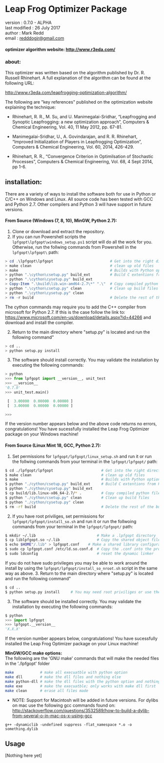 # Leap Frog Optimizer Package

version        : 0.7.0 - ALPHA <br/>
last modified  : 26 July 2017 <br/>
author         : Mark Redd <br/>
email          : redddogjr@gmail.com <br/>

#### optimizer algorithm website: http://www.r3eda.com/

### about:

This optimizer was written based on the algorithm published by
Dr. R. Russell Rhinehart.
A full explanation of the algorithm can be found at the following URL:

http://www.r3eda.com/leapfrogging-optimization-algorithm/

The following are "key references" published on the optimization website 
explaining the technique:

  - Rhinehart, R. R., M. Su, and U. Manimegalai-Sridhar,
    “Leapfrogging and Synoptic Leapfrogging: a new optimization approach”,
    Computers & Chemical Engineering, Vol. 40, 11 May 2012, pp. 67-81.

  - Manimegalai-Sridhar, U., A. Govindarajan, and R. R. Rhinehart,
    “Improved Initialization of Players in Leapfrogging Optimization”,
    Computers & Chemical Engineering, Vol. 60, 2014, 426-429.

  - Rhinehart, R. R.,
    “Convergence Criterion in Optimilsation of Stochastic Processes”,
    Computers & Chemical Engineering, Vol. 68, 4 Sept 2014, pp 1-6.


## installation:

There are a variety of ways to install the software both for use in Python or 
C/C++ on Windows and Linux.
All source code has been tested with GCC and Python 2.7. Other compilers and
Python 3 will have support in future versions.

#### From Source (Windows (7, 8, 10), MinGW, Python 2.7):
1. Clone or download and extract the repository.
2. If you can run Powershell scripts the `lpfgopt\lpfgopt\windows_setup.ps1` script 
will do all the work for you.
Otherwise, run the follwing commands from Powershell in the `lpfgopt\lpfgopt\` path:
```powershell
> cd .\lpfgopt\lpfgopt                          # Get into the right directory
> make clean                                    # clean up old files
> make                                          # Builds with Python options. See below for more 'make' options.
> python ".\cython\csetup.py" build_ext         # Build C extentions from Python source to optimize speed
> python ".\cython\cysetup.py" build_ext
> Copy-Item ".\build\lib.win-amd64-2.7\*" ".\"  # Copy compiled python files to the main directory for use
> python ".\cython\csetup.py" clean             # Clean up build files
> python ".\cython\cysetup.py" clean
> rm -r build                                   # Delete the rest of the build
```
The cython commands may require you to add the C++ compiler from microsoft for Python 2.7. If this is the case follow the link to: https://www.microsoft.com/en-us/download/details.aspx?id=44266 and download and install the compiler.

2. Return to the main directory where "setup.py" is located and run the following command"
```bash
> cd ..
> python setup.py install
```
3. The software should install correctly. You may validate the installation by executing the following commands:
```python
> python
>>> from lpfgopt import __version__, unit_test
>>> __version__
'0.7.0'
>>> unit_test.main()

 [  3.00000  0.00000  0.00000 ]
 [  3.00000  0.00000  0.00000 ]

>>>
```
If the version number appears below and the above code returns no errors, congratulations! You have sucessfully installed the Leap Frog Optimizer package on your Windows machine!

#### From Source (Linux Mint 18, GCC, Python 2.7):
1. Set permissions for `lpfgopt/lpfgopt/linux_setup.sh` and run it or run the follwing commands from your terminal in the `lpfgopt/lpfgopt/` path:
```bash
$ cd ./lpfgopt/lpfgopt                      # Get into the right directory
$ make clean                                # clean up old files
$ make                                      # Builds with Python options. See below for more 'make' options.
$ python "./cython/csetup.py" build_ext     # Build C extentions from Python source to optimize speed
$ python "./cython/cysetup.py" build_ext
$ cp build/lib.linux-x86_64-2.7/* .         # Copy compiled python files to the main directory for use
$ python "./cython/csetup.py" clean         # Clean up build files
$ python "./cython/cysetup.py" clean
$ rm -rf build                              # Delete the rest of the build
```
2. If you have root priviliges, set permissions for `lpfgopt/lpfgopt/install_so.sh` and run it or run the follwoing commands from your terminal in the `lpfgopt/lpfgopt/` path:
```bash
$ mkdir ~/.lib                            # Make a .lpfgopt directory
$ cp liblpfgopt.so ~/.lib                 # Copy the shared object file into it
$ echo $HOME"/.lib" > lpfgopt.conf    # Make a shared library configuration file
$ sudo cp lpfgopt.conf /etc/ld.so.conf.d  # Copy the .conf into the proper folder
$ sudo ldconfig                           # reset the dynamic linker
```
If you do not have sudo privileges you may be able to work around the install by using the `lpfgopt/lpfgopt/install_so_nroot.sh` script in the same way as above.
3. Return to the main directory where "setup.py" is located and run the following command"
```bash
$ cd ..
$ python setup.py install     # You may need root priviliges or use the --user tag
```
3. The software should be installed correctly. You may validate the installation by executing the following commands:
```python
$ python
>>> import lpfgopt
>>> lpfgopt.__version__
'X.X.X'
```
If the version number appears below, congratulations! You have sucessfully installed the Leap Frog Optimizer package on your Linux machine!

<b>MinGW/GCC make options:</b><br/>
The following are the 'GNU make' commands that will make the needed files in 
the './lpfgopt' folder
```bash
make            # make all execuatble with python option
make dll        # make the dll files and nothing else
make python-dll # make the dll files with the python option and nothing else
make exe        # make the execuatble; only works with make dll first
make clean      # erase all files made
```

 - NOTE: Support for Macintosh will be added in future versions. For dylibs on 
mac use the following gcc commands found on:
http://stackoverflow.com/questions/3532589/how-to-build-a-dylib-from-several-o-in-mac-os-x-using-gcc

`g++ -dynamiclib -undefined suppress -flat_namespace *.o -o something.dylib`

## Usage
[Nothing here yet]
